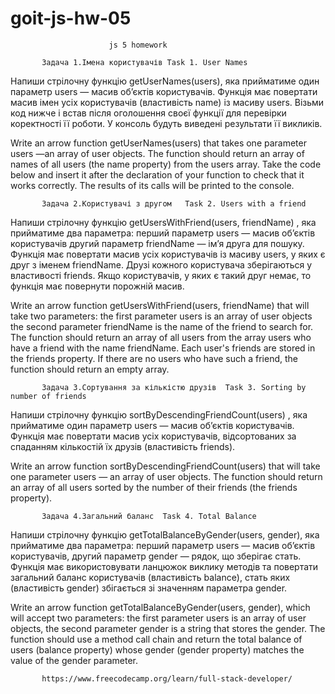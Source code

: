 # goit-js-hw-05

                          js 5 homework

           Задача 1.Імена користувачів Task 1. User Names

Напиши стрілочну функцію getUserNames(users), яка прийматиме один параметр users
— масив об’єктів користувачів. Функція має повертати масив імен усіх
користувачів (властивість name) із масиву users. Візьми код нижче і встав після
оголошення своєї функції для перевірки коректності її роботи. У консоль будуть
виведені результати її викликів.

Write an arrow function getUserNames(users) that takes one parameter users —an
array of user objects. The function should return an array of names of all users
(the name property) from the users array. Take the code below and insert it
after the declaration of your function to check that it works correctly. The
results of its calls will be printed to the console.

           Задача 2.Користувачі з другом   Task 2. Users with a friend

Напиши стрілочну функцію getUsersWithFriend(users, friendName) , яка прийматиме
два параметра: перший параметр users — масив об’єктів користувачів другий
параметр friendName — ім’я друга для пошуку. Функція має повертати масив усіх
користувачів із масиву users, у яких є друг з іменем friendName. Друзі кожного
користувача зберігаються у властивості friends. Якщо користувачів, у яких є
такий друг немає, то функція має повернути порожній масив.

Write an arrow function getUsersWithFriend(users, friendName) that will take two
parameters: the first parameter users is an array of user objects the second
parameter friendName is the name of the friend to search for. The function
should return an array of all users from the array users who have a friend with
the name friendName. Each user's friends are stored in the friends property. If
there are no users who have such a friend, the function should return an empty
array.

           Задача 3.Сортування за кількістю друзів  Task 3. Sorting by number of friends

Напиши стрілочну функцію sortByDescendingFriendCount(users) , яка прийматиме
один параметр users — масив об’єктів користувачів. Функція має повертати масив
усіх користувачів, відсортованих за спаданням кількостій їх друзів (властивість
friends).

Write an arrow function sortByDescendingFriendCount(users) that will take one
parameter users — an array of user objects. The function should return an array
of all users sorted by the number of their friends (the friends property).

           Задача 4.Загальний баланс  Task 4. Total Balance

Напиши стрілочну функцію getTotalBalanceByGender(users, gender), яка прийматиме
два параметра: перший параметр users — масив об’єктів користувачів, другий
параметр gender — рядок, що зберігає стать. Функція має використовувати ланцюжок
виклику методів та повертати загальний баланс користувачів (властивість
balance), стать яких (властивість gender) збігається зі значенням параметра
gender.

Write an arrow function getTotalBalanceByGender(users, gender), which will
accept two parameters: the first parameter users is an array of user objects,
the second parameter gender is a string that stores the gender. The function
should use a method call chain and return the total balance of users (balance
property) whose gender (gender property) matches the value of the gender
parameter.

           https://www.freecodecamp.org/learn/full-stack-developer/
